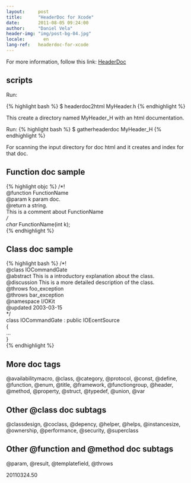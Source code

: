 ```yaml
---
layout:     post
title:      "HeaderDoc for Xcode"
date:       2011-08-05 09:24:00
author:     "Daniel Vela"
header-img: "img/post-bg-04.jpg"
locale:       en
lang-ref:   headerdoc-for-xcode
---
```


For more information, follow this link: [HeaderDoc](http://developer.apple.com/library/mac/#documentation/DeveloperTools/Conceptual/HeaderDoc/intro/intro.html)

## scripts

Run:

{% highlight bash %}
$ headerdoc2html MyHeader.h
{% endhighlight %}

This create a directory named MyHeader_H with an html documentation.

Run:
{% highlight bash %}
$ gatherheaderdoc MyHeader_H
{% endhighlight %}

For scanning the input directory for doc html and it creates and index for that doc.

## Function doc sample

{% highlight objc %}
/*!  
    @function FunctionName  
    @param k param doc.  
    @return a string.  
    This is a comment about FunctionName  
*/  
char* FunctionName(int k);  
{% endhighlight %}

## Class doc sample

{% highlight bash %}
/*!  
    @class IOCommandGate  
    @abstract This is a introductory explanation about the class.  
    @discussion This is a more detailed description of the class.  
    @throws foo_exception  
    @throws bar_exception  
    @namespace I/OKit  
    @updated 2003-03-15  
*/  
class IOCommandGate : public IOEcentSource  
{  
...  
}  
{% endhighlight %}

## More doc tags

@availabilitymacro, @class, @category, @protocol, @const, @define, @function, @enum, @title, @framework, @functiongroup, @header, @method, @property, @struct, @typedef, @union, @var

## Other @class doc subtags

@classdesign, @coclass, @depency, @helper, @helps, @instancesize, @ownership, @performance, @security, @superclass

## Other @function and @method doc subtags

@param, @result, @templatefield, @throws

20110324.50

